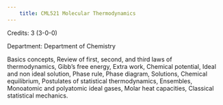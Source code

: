 ```yaml
---
    title: CML521 Molecular Thermodynamics
---
```

Credits: 3 (3-0-0)

Department: Department of Chemistry

Basics concepts, Review of first, second, and third laws of thermodynamics, Gibb’s free energy, Extra work, Chemical potential, Ideal and non ideal solution, Phase rule, Phase diagram, Solutions, Chemical equilibrium, Postulates of statistical thermodynamics, Ensembles, Monoatomic and polyatomic ideal gases, Molar heat capacities, Classical statistical mechanics.